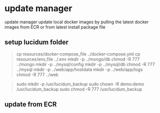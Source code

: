 # update manager
update manager update local docker images by pulling the latest docker images from ECR or from latest install package file

## setup lucidum folder 
> cp resources/docker-compose_file ../docker-compose.yml
> cp resources/env_file ../.env
> mkdir -p ../mongo/db
> chmod -R 777 ../mongo
> mkdir -p ../mysql/config
> mkdir -p ../mysql/db
> chmod -R 777 ../mysql
> mkdir -p ../web/app/hostdata
> mkdir -p ../web/app/logs
> chmod -R 777 ../web

> sudo mkdir -p /usr/lucidum_backup
> sudo chown -R demo:demo /usr/lucidum_backup
> sudo chmod -R 777 /usr/lucidum_backup


## update from ECR

